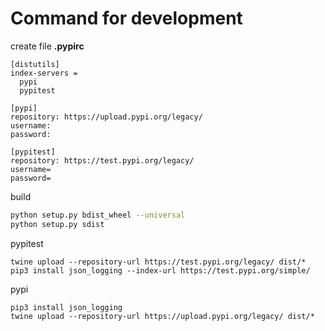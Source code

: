# Command for development 
create file **.pypirc**

```
[distutils]
index-servers =
  pypi
  pypitest

[pypi]
repository: https://upload.pypi.org/legacy/
username:
password:

[pypitest]
repository: https://test.pypi.org/legacy/
username=
password=
```
build
```bash
python setup.py bdist_wheel --universal
python setup.py sdist
```

pypitest
```
twine upload --repository-url https://test.pypi.org/legacy/ dist/*
pip3 install json_logging --index-url https://test.pypi.org/simple/
```
pypi
```
pip3 install json_logging
twine upload --repository-url https://upload.pypi.org/legacy/ dist/*

```
